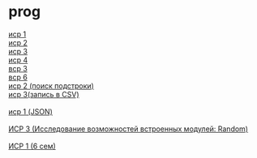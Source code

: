 # prog

<a href="https://github.com/t-anastasia/prog/blob/main/sem_3/Tema%201/isr_1_terentjeva.py">иср 1</a> <br>
<a href="https://github.com/t-anastasia/prog/blob/main/sem_3/Tema%201/isr_2_terentjeva.py">иср 2</a> <br>
<a href="https://github.com/t-anastasia/prog/blob/main/sem_3/Tema%201/isr_3_terentjeva.py">иср 3</a> <br>
<a href="https://github.com/t-anastasia/prog/blob/main/sem_3/Tema%201/isr_4_terentjeva.py">иср 4</a> <br>
<a href="https://github.com/t-anastasia/prog/blob/main/sem_3/Tema%202/vsr_3_terentjeva.py">вср 3</a> <br>
<a href="https://github.com/t-anastasia/prog/blob/main/sem_3/Tema%202/vsr_6_terentjeva.py">вср 6</a> <br> 
<a href="https://github.com/t-anastasia/prog/blob/main/sem_3/Tema%203/isr_2_terentjeva.py">иср 2 (поиск подстроки)</a> <br>
<a href="https://github.com/t-anastasia/prog/blob/main/sem_3/Tema%203/isr_3_terentjeva.py">иср 3(запись в CSV)</a> <br>
<br>
<a href="https://github.com/t-anastasia/prog/tree/main/sem_4/isr_1">иср 1 (JSON)</a> <br>
<br>
<a href="https://github.com/t-anastasia/prog/tree/main/sem_5">ИСР 3 (Исследование возможностей встроенных модулей: Random)</a> <br>
<br>
<a href="https://github.com/t-anastasia/prog/tree/main/sem_6">ИСР 1 (6 сем)</a>
























